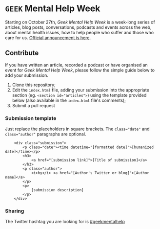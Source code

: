 # `GEEK` Mental Help Week

Starting on October 27th, _Geek Mental Help Week_ is a week-long series of articles, blog posts, conversations, podcasts and events across the web, about mental health issues, how to help people who suffer and those who care for us. [Official announcement is here](http://www.stuffandnonsense.co.uk/blog/about/announcing-geek-mental-help-week).

## Contribute

If you have written an article, recorded a podcast or have organised an event for _Geek Mental Help Week_, please follow the simple guide below to add your submission.

1. Clone this repository;
2. Edit the `index.html` file, adding your submission into the appropriate section (eg. `<section id="articles">`) using the template provided below (also available in the `index.html` file's comments);
3. Submit a pull request

### Submission template

Just replace the placeholders in square brackets. The `class="date"` and `class="author"` paragraphs are optional.

```
	<div class="submission">
		<p class="date"><time datetime="[formatted date]">[humanized date]</time></p>
		<h3>
			<a href="[submission link]">[Title of submission]</a>
		</h3>
		<p class="author">
			<i>by</i> <a href="[Author's Twitter or blog]">[Author name]</a>
		</p>
		<p>
			[submission description]
		</p>
	</div>
```

### Sharing

The Twitter hashtag you are looking for is [#geekmentalhelp](https://twitter.com/search?q=%23geekmentalhelp)
